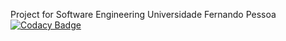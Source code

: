 Project for Software Engineering
Universidade Fernando Pessoa
[![Codacy Badge](https://api.codacy.com/project/badge/Grade/40da15e9d8e743d99dcb2ee1054bf213)](https://www.codacy.com?utm_source=github.com&amp;utm_medium=referral&amp;utm_content=pedroalvesk/EngenhariaSoftware&amp;utm_campaign=Badge_Grade)

